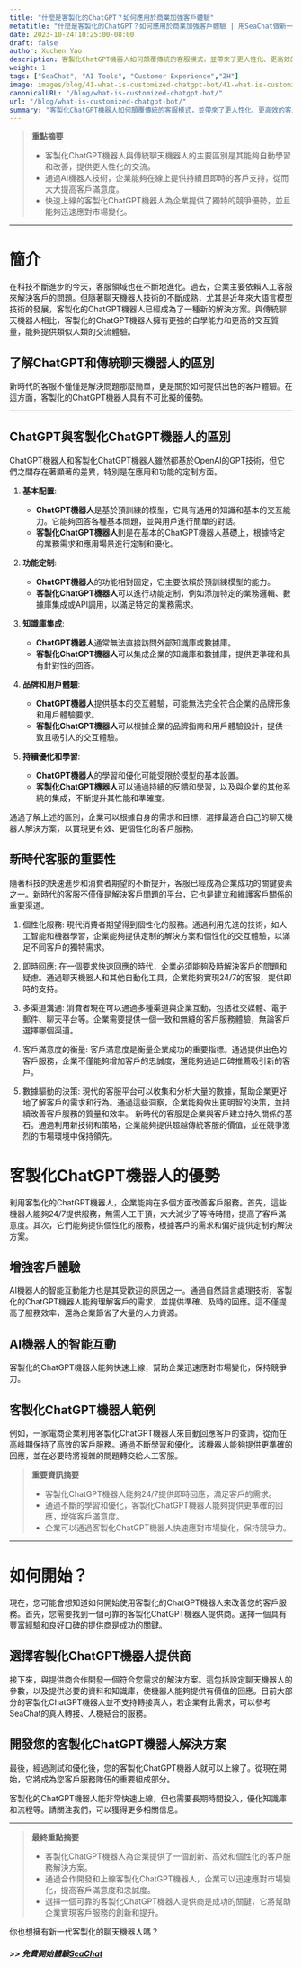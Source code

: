 ```yaml
---
title: "什麼是客製化的ChatGPT？如何應用於商業加強客戶體驗"
metatitle: "什麼是客製化的ChatGPT？如何應用於商業加強客戶體驗 | 用SeaChat做新一代聊天機器人系列"
date: 2023-10-24T10:25:00-08:00
draft: false
author: Xuchen Yao
description: 客製化ChatGPT機器人如何顛覆傳統的客服模式，並帶來了更人性化、更高效的客戶服務體驗。透過深入分析和實例展示，我們展示了如何利用這項新技術來提升客戶滿意度，並為企業在 瞬息萬變的市場環境中保持競爭力。企業可以了解到，通過快速部署和有效利用客製化ChatGPT機器人，能提供持續、及時客戶支持，成為新時代客服的關鍵要素。
weight: 1
tags: ["SeaChat", "AI Tools", "Customer Experience","ZH"]
image: images/blog/41-what-is-customized-chatgpt-bot/41-what-is-customized-chatgpt-bot.png
canonicalURL: "/blog/what-is-customized-chatgpt-bot/"
url: "/blog/what-is-customized-chatgpt-bot/"
summary: "客製化ChatGPT機器人如何顛覆傳統的客服模式，並帶來了更人性化、更高效的客戶服務體驗。透過深入分析和實例展示，我們展示了如何利用這項新技術來提升客戶滿意度，並為企業在 瞬息萬變的市場環境中保持競爭力。企業可以了解到，通過快速部署和有效利用客製化ChatGPT機器人，能提供持續、及時客戶支持，成為新時代客服的關鍵要素。"
---
```



> **重點摘要**
> - 客製化ChatGPT機器人與傳統聊天機器人的主要區別是其能夠自動學習和改善，提供更人性化的交流。
> - 通過AI機器人技術，企業能夠在線上提供持續且即時的客戶支持，從而大大提高客戶滿意度。
> - 快速上線的客製化ChatGPT機器人為企業提供了獨特的競爭優勢，並且能夠迅速應對市場變化。

---

# 簡介

在科技不斷進步的今天，客服領域也在不斷地進化。過去，企業主要依賴人工客服來解決客戶的問題。但隨著聊天機器人技術的不斷成熟，尤其是近年來大語言模型技術的發展，客製化的ChatGPT機器人已經成為了一種新的解決方案。與傳統聊天機器人相比，客製化的ChatGPT機器人擁有更強的自學能力和更高的交互質量，能夠提供類似人類的交流體驗。

## 了解ChatGPT和傳統聊天機器人的區別

新時代的客服不僅僅是解決問題那麼簡單，更是關於如何提供出色的客戶體驗。在這方面，客製化的ChatGPT機器人具有不可比擬的優勢。

---

## ChatGPT與客製化ChatGPT機器人的區別

ChatGPT機器人和客製化ChatGPT機器人雖然都基於OpenAI的GPT技術，但它們之間存在著顯著的差異，特別是在應用和功能的定制方面。

1. **基本配置**:
   - **ChatGPT機器人**是基於預訓練的模型，它具有通用的知識和基本的交互能力。它能夠回答各種基本問題，並與用戶進行簡單的對話。
   - **客製化ChatGPT機器人**則是在基本的ChatGPT機器人基礎上，根據特定的業務需求和應用場景進行定制和優化。

2. **功能定制**:
   - **ChatGPT機器人**的功能相對固定，它主要依賴於預訓練模型的能力。
   - **客製化ChatGPT機器人**可以進行功能定制，例如添加特定的業務邏輯、數據庫集成或API調用，以滿足特定的業務需求。

3. **知識庫集成**:
   - **ChatGPT機器人**通常無法直接訪問外部知識庫或數據庫。
   - **客製化ChatGPT機器人**可以集成企業的知識庫和數據庫，提供更準確和具有針對性的回答。

4. **品牌和用戶體驗**:
   - **ChatGPT機器人**提供基本的交互體驗，可能無法完全符合企業的品牌形象和用戶體驗要求。
   - **客製化ChatGPT機器人**可以根據企業的品牌指南和用戶體驗設計，提供一致且吸引人的交互體驗。

5. **持續優化和學習**:
   - **ChatGPT機器人**的學習和優化可能受限於模型的基本設置。
   - **客製化ChatGPT機器人**可以通過持續的反饋和學習，以及與企業的其他系統的集成，不斷提升其性能和準確度。

通過了解上述的區別，企業可以根據自身的需求和目標，選擇最適合自己的聊天機器人解決方案，以實現更有效、更個性化的客戶服務。


## 新時代客服的重要性

隨著科技的快速進步和消費者期望的不斷提升，客服已經成為企業成功的關鍵要素之一。新時代的客服不僅僅是解決客戶問題的平台，它也是建立和維護客戶關係的重要渠道。

1. 個性化服務: 現代消費者期望得到個性化的服務。通過利用先進的技術，如人工智能和機器學習，企業能夠提供定制的解決方案和個性化的交互體驗，以滿足不同客戶的獨特需求。

2. 即時回應: 在一個要求快速回應的時代，企業必須能夠及時解決客戶的問題和疑慮。通過聊天機器人和其他自動化工具，企業能夠實現24/7的客服，提供即時的支持。

3. 多渠道溝通: 消費者現在可以通過多種渠道與企業互動，包括社交媒體、電子郵件、聊天平台等。企業需要提供一個一致和無縫的客戶服務體驗，無論客戶選擇哪個渠道。

4. 客戶滿意度的衡量: 客戶滿意度是衡量企業成功的重要指標。通過提供出色的客戶服務，企業不僅能夠增加客戶的忠誠度，還能夠通過口碑推薦吸引新的客戶。

5. 數據驅動的決策: 現代的客服平台可以收集和分析大量的數據，幫助企業更好地了解客戶的需求和行為。通過這些洞察，企業能夠做出更明智的決策，並持續改善客戶服務的質量和效率。
新時代的客服是企業與客戶建立持久關係的基石。通過利用新技術和策略，企業能夠提供超越傳統客服的價值，並在競爭激烈的市場環境中保持領先。


# 客製化ChatGPT機器人的優勢

利用客製化的ChatGPT機器人，企業能夠在多個方面改善客戶服務。首先，這些機器人能夠24/7提供服務，無需人工干預，大大減少了等待時間，提高了客戶滿意度。其次，它們能夠提供個性化的服務，根據客戶的需求和偏好提供定制的解決方案。

## 增強客戶體驗

AI機器人的智能互動能力也是其受歡迎的原因之一。通過自然語言處理技術，客製化的ChatGPT機器人能夠理解客戶的需求，並提供準確、及時的回應。這不僅提高了服務效率，還為企業節省了大量的人力資源。

## AI機器人的智能互動

客製化的ChatGPT機器人能夠快速上線，幫助企業迅速應對市場變化，保持競爭力。

## 客製化ChatGPT機器人範例

例如，一家電商企業利用客製化ChatGPT機器人來自動回應客戶的查詢，從而在高峰期保持了高效的客戶服務。通過不斷學習和優化，該機器人能夠提供更準確的回應，並在必要時將複雜的問題轉交給人工客服。


> **重要資訊摘要**
> - 客製化ChatGPT機器人能夠24/7提供即時回應，滿足客戶的需求。
> - 通過不斷的學習和優化，客製化ChatGPT機器人能夠提供更準確的回應，增強客戶滿意度。
> - 企業可以通過客製化ChatGPT機器人快速應對市場變化，保持競爭力。

---

# 如何開始？

現在，您可能會想知道如何開始使用客製化的ChatGPT機器人來改善您的客戶服務。首先，您需要找到一個可靠的客製化ChatGPT機器人提供商。選擇一個具有豐富經驗和良好口碑的提供商是成功的關鍵。

## 選擇客製化ChatGPT機器人提供商

接下來，與提供商合作開發一個符合您需求的解決方案。這包括設定聊天機器人的參數，以及提供必要的資料和知識庫，使機器人能夠提供有價值的回應。目前大部分的客製化ChatGPT機器人並不支持轉接真人，若企業有此需求，可以參考SeaChat的真人轉接、人機結合的服務。

## 開發您的客製化ChatGPT機器人解決方案

最後，經過測試和優化後，您的客製化ChatGPT機器人就可以上線了。從現在開始，它將成為您客戶服務隊伍的重要組成部分。

客製化的ChatGPT機器人能非常快速上線，但也需要長期時間投入，優化知識庫和流程等。請關注我們，可以獲得更多相關信息。

---

> **最終重點摘要**
> - 客製化ChatGPT機器人為企業提供了一個創新、高效和個性化的客戶服務解決方案。
> - 通過合作開發和上線客製化ChatGPT機器人，企業可以迅速應對市場變化，提高客戶滿意度和忠誠度。
> - 選擇一個可靠的客製化ChatGPT機器人提供商是成功的關鍵，它將幫助企業實現客戶服務的創新和提升。



你也想擁有新一代客製化的聊天機器人嗎？

##### >> 免費開始體驗[SeaChat](https://chat.seasalt.ai/?utm_source=blog)